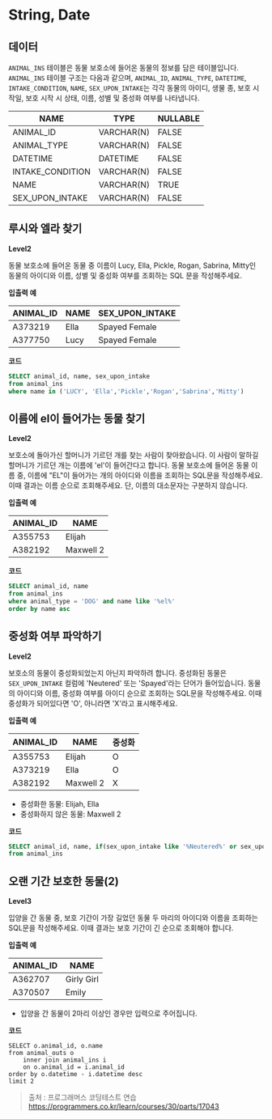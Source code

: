 # String, Date

## 데이터

`ANIMAL_INS` 테이블은 동물 보호소에 들어온 동물의 정보를 담은 테이블입니다. `ANIMAL_INS` 테이블 구조는 다음과 같으며, `ANIMAL_ID`, `ANIMAL_TYPE`, `DATETIME`, `INTAKE_CONDITION`, `NAME`, `SEX_UPON_INTAKE`는 각각 동물의 아이디, 생물 종, 보호 시작일, 보호 시작 시 상태, 이름, 성별 및 중성화 여부를 나타냅니다.

| NAME             | TYPE       | NULLABLE |
| ---------------- | ---------- | -------- |
| ANIMAL_ID        | VARCHAR(N) | FALSE    |
| ANIMAL_TYPE      | VARCHAR(N) | FALSE    |
| DATETIME         | DATETIME   | FALSE    |
| INTAKE_CONDITION | VARCHAR(N) | FALSE    |
| NAME             | VARCHAR(N) | TRUE     |
| SEX_UPON_INTAKE  | VARCHAR(N) | FALSE    |

## 루시와 엘라 찾기

**Level2**

동물 보호소에 들어온 동물 중 이름이 Lucy, Ella, Pickle, Rogan, Sabrina, Mitty인 동물의 아이디와 이름, 성별 및 중성화 여부를 조회하는 SQL 문을 작성해주세요.

**입출력 예**

| ANIMAL_ID | NAME | SEX_UPON_INTAKE |
| --------- | ---- | --------------- |
| A373219   | Ella | Spayed Female   |
| A377750   | Lucy | Spayed Female   |

**코드**

```sql
SELECT animal_id, name, sex_upon_intake
from animal_ins
where name in ('LUCY', 'Ella','Pickle','Rogan','Sabrina','Mitty')
```



## 이름에 el이 들어가는 동물 찾기

**Level2**

보호소에 돌아가신 할머니가 기르던 개를 찾는 사람이 찾아왔습니다. 이 사람이 말하길 할머니가 기르던 개는 이름에 'el'이 들어간다고 합니다. 동물 보호소에 들어온 동물 이름 중, 이름에 "EL"이 들어가는 개의 아이디와 이름을 조회하는 SQL문을 작성해주세요. 이때 결과는 이름 순으로 조회해주세요. 단, 이름의 대소문자는 구분하지 않습니다.

**입출력 예**

| ANIMAL_ID | NAME      |
| --------- | --------- |
| A355753   | Elijah    |
| A382192   | Maxwell 2 |

**코드**

```sql
SELECT animal_id, name
from animal_ins
where animal_type = 'DOG' and name like '%el%'
order by name asc
```

## 중성화 여부 파악하기

**Level2**

보호소의 동물이 중성화되었는지 아닌지 파악하려 합니다. 중성화된 동물은 `SEX_UPON_INTAKE` 컬럼에 'Neutered' 또는 'Spayed'라는 단어가 들어있습니다. 동물의 아이디와 이름, 중성화 여부를 아이디 순으로 조회하는 SQL문을 작성해주세요. 이때 중성화가 되어있다면 'O', 아니라면 'X'라고 표시해주세요.

**입출력 예**

| ANIMAL_ID | NAME      | 중성화 |
| --------- | --------- | ------ |
| A355753   | Elijah    | O      |
| A373219   | Ella      | O      |
| A382192   | Maxwell 2 | X      |

- 중성화한 동물: Elijah, Ella
- 중성화하지 않은 동물: Maxwell 2

**코드**

```sql
SELECT animal_id, name, if(sex_upon_intake like '%Neutered%' or sex_upon_intake like '%Spayed%', 'O','X' ) as 중성화
from animal_ins
```

## 오랜 기간 보호한 동물(2)

**Level3**

입양을 간 동물 중, 보호 기간이 가장 길었던 동물 두 마리의 아이디와 이름을 조회하는 SQL문을 작성해주세요. 이때 결과는 보호 기간이 긴 순으로 조회해야 합니다.

**입출력 예**

| ANIMAL_ID | NAME       |
| --------- | ---------- |
| A362707   | Girly Girl |
| A370507   | Emily      |

-  입양을 간 동물이 2마리 이상인 경우만 입력으로 주어집니다.

**코드**

```mysql
SELECT o.animal_id, o.name
from animal_outs o
    inner join animal_ins i
    on o.animal_id = i.animal_id
order by o.datetime - i.datetime desc 
limit 2
```



> 출처 : 프로그래머스 코딩테스트 연습  https://programmers.co.kr/learn/courses/30/parts/17043

